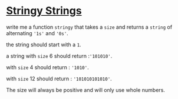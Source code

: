 # [Stringy Strings](https://www.codewars.com/kata/stringy-strings "https://www.codewars.com/kata/563b74ddd19a3ad462000054")

write me a function `stringy` that takes a `size` and returns a `string` of alternating `'1s'` and `'0s'`.

the string should start with a `1`.

a string with `size` 6 should return :`'101010'`.

with `size` 4 should return : `'1010'`.

with `size` 12 should return : `'101010101010'`.

The size will always be positive and will only use whole numbers.